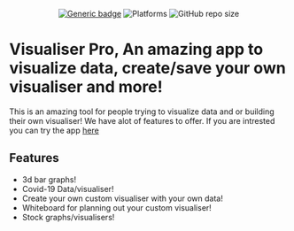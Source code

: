 <div align="center">
 
 [![Generic badge](https://img.shields.io/badge/CodeJam-Timathon-red.svg)](https://twtcodejam.net/) ![Platforms](https://raster.shields.io/badge/Platform-Web%20Browser-orange.png) ![GitHub repo size](https://img.shields.io/github/repo-size/andrewnijmeh/visualiser-pro) 
 </div>

# Visualiser Pro, An amazing app to visualize data, create/save your own visualiser and more!

This is an amazing tool for people trying to visualize data and or building their own visualiser! We have alot of features to offer.
If you are intrested you can try the app [here](https://visualiser-pro.vercel.app/)

## Features
- 3d bar graphs!
- Covid-19 Data/visualiser!
- Create your own custom visualiser with your own data!
- Whiteboard for planning out your custom visualiser!
- Stock graphs/visualisers!
